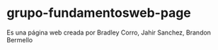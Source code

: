 # grupo-fundamentosweb-page
Es una página web creada por Bradley Corro, Jahir Sanchez, Brandon Bermello 
